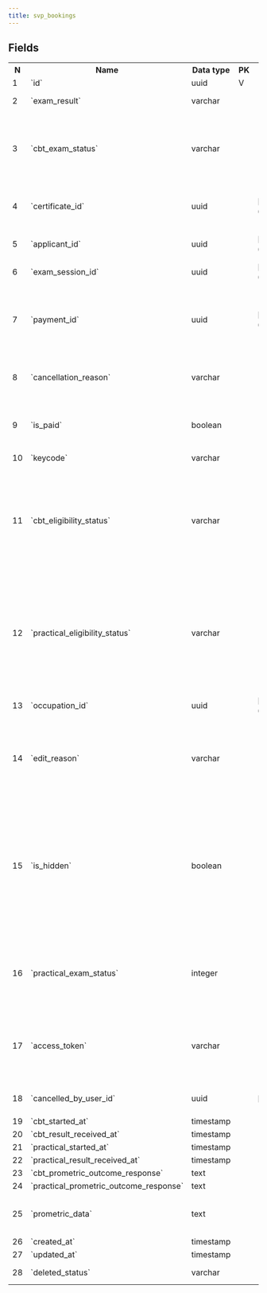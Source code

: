 ```yaml
---
title: svp_bookings 
---
```


## Fields

<table style="width: 100%">
    <colgroup>
       <col span="1" style="width: 3%;"/>
       <col span="1" style="width: 12%;"/>
       <col span="1" style="width: 10%;"/>
       <col span="1" style="width: 3%;"/>
       <col span="1" style="width: 12%;"/>
       <col span="1" style="width: 60%;"/>
    </colgroup>
  <tr>
    <th>N</th>
    <th>Name</th>
    <th>Data type</th>
    <th>PK</th>
    <th>FK</th>
    <th>Description</th>
  </tr>
<tr><td>1</td><td>`id`</td><td>uuid</td><td>V</td><td></td><td>Autoincr</td></tr>
<tr><td>2</td><td>`exam_result`</td><td>varchar</td><td></td><td></td><td>One of: PENDING, PASSED, FAILED</td></tr>
<tr><td>3</td><td>`cbt_exam_status`</td><td>varchar</td><td></td><td></td><td>One of: RESERVED, PENDING, COMPLETED, CANCELED, WITHDRAWN, PAYMENT_FAILED</td></tr>
<tr><td>4</td><td>`certificate_id`</td><td>uuid</td><td></td><td>[`svp_certificates`](svp_certificates.md)</td><td>Skill verification certificate, issued as a result of passing the exam</td></tr>
<tr><td>5</td><td>`applicant_id`</td><td>uuid</td><td></td><td>[`applicants`](applicants.md)</td><td>Applicant that booked an exam session</td></tr>
<tr><td>6</td><td>`exam_session_id`</td><td>uuid</td><td></td><td>[`exam_sessions`](exam_sessions.md)</td><td>An exam session that was booked</td></tr>
<tr><td>7</td><td>`payment_id`</td><td>uuid</td><td></td><td>[`payments`](payments.md)</td><td>TODO: Payment for the exam. Payments for qvp and svp should be united into one table. It's not yet ready</td></tr>
<tr><td>8</td><td>`cancellation_reason`</td><td>varchar</td><td></td><td></td><td>Description why the booking was cancelled. Free text, not an enum.</td></tr>
<tr><td>9</td><td>`is_paid`</td><td>boolean</td><td></td><td></td><td>A flag showing that the booking is paid either with credits or with a card payment</td></tr>
<tr><td>10</td><td>`keycode`</td><td>varchar</td><td></td><td></td><td>Prometric code</td></tr>
<tr><td>11</td><td>`cbt_eligibility_status`</td><td>varchar</td><td></td><td></td><td>When the exam is started, we send the Create Eligibility Request to Prometric, and Prometric returns -1 (failed) or 1 (success) as the response which we store in this column</td></tr>
<tr><td>12</td><td>`practical_eligibility_status`</td><td>varchar</td><td></td><td></td><td>When the exam is started, we send the Create Eligibility Request to Prometric, and Prometric returns -1 (failed) or 1 (success) as the response which we store in this column</td></tr>
<tr><td>13</td><td>`occupation_id`</td><td>uuid</td><td></td><td>[`occupations`](occupations.md)</td><td>The occupation that is going to be verified</td></tr>
<tr><td>14</td><td>`edit_reason`</td><td>varchar</td><td></td><td></td><td>Admins can update the bookings, if they update - the comment is required and stored in this field</td></tr>
<tr><td>15</td><td>`is_hidden`</td><td>boolean</td><td></td><td></td><td>When the reservation is created - it is by default is_hidden: true till payment is made Once User successfully made the payment - change to is_hidden: false In the System only is_hidden: false are shown</td></tr>
<tr><td>16</td><td>`practical_exam_status`</td><td>integer</td><td></td><td></td><td>One of: RESERVED, PENDING, COMPLETED, CANCELED, WITHDRAWN, PAYMENT_FAILED</td></tr>
<tr><td>17</td><td>`access_token`</td><td>varchar</td><td></td><td></td><td>Access token is a part of Reservation Ticket URL to attend the exam (randomly generated)</td></tr>
<tr><td>18</td><td>`cancelled_by_user_id`</td><td>uuid</td><td></td><td>[`users`](users.md)</td><td>The user that cancelled the booking</td></tr>
<tr><td>19</td><td>`cbt_started_at`</td><td>timestamp</td><td></td><td></td><td></td></tr>
<tr><td>20</td><td>`cbt_result_received_at`</td><td>timestamp</td><td></td><td></td><td></td></tr>
<tr><td>21</td><td>`practical_started_at`</td><td>timestamp</td><td></td><td></td><td></td></tr>
<tr><td>22</td><td>`practical_result_received_at`</td><td>timestamp</td><td></td><td></td><td></td></tr>
<tr><td>23</td><td>`cbt_prometric_outcome_response`</td><td>text</td><td></td><td></td><td>json</td></tr>
<tr><td>24</td><td>`practical_prometric_outcome_response`</td><td>text</td><td></td><td></td><td>json</td></tr>
<tr><td>25</td><td>`prometric_data`</td><td>text</td><td></td><td></td><td>json.Prometric data (or metadata) about exam</td></tr>
<tr><td>26</td><td>`created_at`</td><td>timestamp</td><td></td><td></td><td></td></tr>
<tr><td>27</td><td>`updated_at`</td><td>timestamp</td><td></td><td></td><td></td></tr>
<tr><td>28</td><td>`deleted_status`</td><td>varchar</td><td></td><td></td><td>ACTIVE, DELETED</td></tr>

</table>